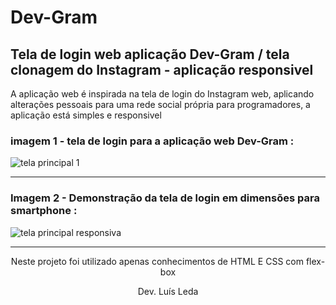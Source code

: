 <h1>Dev-Gram</h1>
<h2> Tela de login web aplicação Dev-Gram / tela clonagem do Instagram - aplicação responsivel </h2> 
<p> A aplicação web é inspirada na tela de login do Instagram web, aplicando alterações pessoais para uma rede social própria para programadores, a aplicação está simples e responsivel </p>

<h3>imagem 1 - tela de login para a aplicação web Dev-Gram : </h3>

![tela principal 1 ](https://user-images.githubusercontent.com/81451242/142681268-844aaff9-db31-4612-9469-7c559780c2f1.png)

<hr>

<h3>Imagem 2 -  Demonstração da tela de login em dimensões para smartphone : </h3>

![tela principal responsiva ](https://user-images.githubusercontent.com/81451242/142681479-3807fd85-5961-4d45-9577-c61bfd6bfe29.png)

<hr> 


<div align="center"><p> Neste projeto foi utilizado apenas conhecimentos de HTML E CSS com flex-box </p> </div>
<div align="center"><p> Dev. Luís Leda </p> </div>
